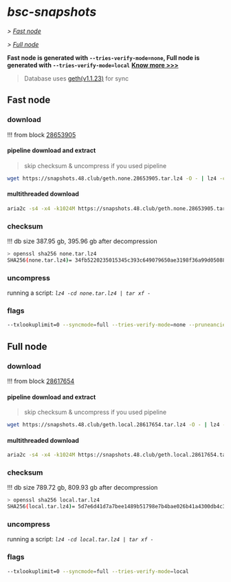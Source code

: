 # *bsc-snapshots*


*\> [Fast node](#fast-node)*

*\> [Full node](#full-node)*

**Fast node is generated with `--tries-verify-mode=none`, Full node is generated with `--tries-verify-mode=local`**
**[Know more >>>](https://github.com/bnb-chain/bsc/pull/926)**

> Database uses [geth(v1.1.23)](https://github.com/bnb-chain/bsc/releases/tag/v1.1.23) for sync


## Fast node

### download

<!-- begin_none -->

!!! from block [28653905](https://bscscan.com/block/28653905)

#### pipeline download and extract
> skip checksum & uncompress if you used pipeline
```bash
wget https://snapshots.48.club/geth.none.28653905.tar.lz4 -O - | lz4 -cd | tar xf -
```

#### multithreaded download

```bash
aria2c -s4 -x4 -k1024M https://snapshots.48.club/geth.none.28653905.tar.lz4 -o none.tar.lz4
```


### checksum

!!! db size 387.95 gb, 395.96 gb after decompression
```bash
> openssl sha256 none.tar.lz4
SHA256(none.tar.lz4)= 34fb5220235015345c393c649079650ae3198f36a99d05088fa57bc06231884a
```

<!-- end_none -->

### uncompress


running a script: _`lz4 -cd none.tar.lz4 | tar xf -`_


### flags


```bash
--txlookuplimit=0 --syncmode=full --tries-verify-mode=none --pruneancient=true --diffblock=5000
```


## Full node


### download

<!-- begin_local -->

!!! from block [28617654](https://bscscan.com/block/28617654)

#### pipeline download and extract
> skip checksum & uncompress if you used pipeline
```bash
wget https://snapshots.48.club/geth.local.28617654.tar.lz4 -O - | lz4 -cd | tar xf -
```

#### multithreaded download

```bash
aria2c -s4 -x4 -k1024M https://snapshots.48.club/geth.local.28617654.tar.lz4 -o local.tar.lz4
```


### checksum

!!! db size 789.72 gb, 809.93 gb after decompression
```bash
> openssl sha256 local.tar.lz4
SHA256(local.tar.lz4)= 5d7e6d41d7a7bee1489b51798e7b4bae026b41a4300db4c32b834bb76d8cd4c7
```

<!-- end_local -->


### uncompress


running a script: _`lz4 -cd local.tar.lz4 | tar xf -`_


### flags


```bash
--txlookuplimit=0 --syncmode=full --tries-verify-mode=local
```
